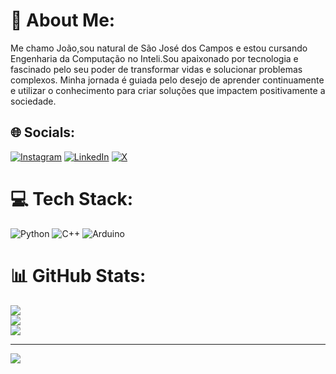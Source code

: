 # 💫 About Me:
Me chamo João,sou natural de São José dos Campos e estou cursando Engenharia da Computação no Inteli.Sou apaixonado por tecnologia e fascinado pelo seu poder de transformar vidas e solucionar problemas complexos. Minha jornada é guiada pelo desejo de aprender continuamente e utilizar o conhecimento para criar soluções que impactem positivamente a sociedade.


## 🌐 Socials:
[![Instagram](https://img.shields.io/badge/Instagram-%23E4405F.svg?logo=Instagram&logoColor=white)](https://instagram.com/joaocardosodias) [![LinkedIn](https://img.shields.io/badge/LinkedIn-%230077B5.svg?logo=linkedin&logoColor=white)](https://linkedin.com/in/www.linkedin.com/in/joão-cardoso-3a445328b) [![X](https://img.shields.io/badge/X-black.svg?logo=X&logoColor=white)](https://x.com/joaocardosodias) 

# 💻 Tech Stack:
![Python](https://img.shields.io/badge/python-3670A0?style=for-the-badge&logo=python&logoColor=ffdd54) ![C++](https://img.shields.io/badge/c++-%2300599C.svg?style=for-the-badge&logo=c%2B%2B&logoColor=white) ![Arduino](https://img.shields.io/badge/-Arduino-00979D?style=for-the-badge&logo=Arduino&logoColor=white)
# 📊 GitHub Stats:
![](https://github-readme-stats.vercel.app/api?username=joaocardosodias&theme=dark&hide_border=false&include_all_commits=false&count_private=false)<br/>
![](https://github-readme-streak-stats.herokuapp.com/?user=joaocardosodias&theme=dark&hide_border=false)<br/>
![](https://github-readme-stats.vercel.app/api/top-langs/?username=joaocardosodias&theme=dark&hide_border=false&include_all_commits=false&count_private=false&layout=compact)

---
[![](https://visitcount.itsvg.in/api?id=joaocardosodias&icon=3&color=1)](https://visitcount.itsvg.in)

<!-- Proudly created with GPRM ( https://gprm.itsvg.in ) -->
